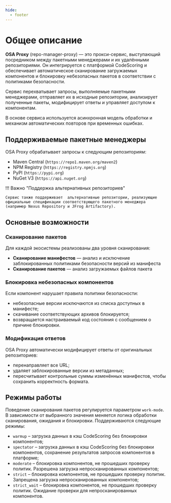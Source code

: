 ```yaml
---
hide:
  - footer
---
```


# Общее описание

**OSA Proxy** (repo-manager-proxy) — это прокси-сервис, выступающий посредником между пакетными менеджерами и их удалёнными репозиториями. Он интегрируется с платформой CodeScoring и обеспечивает автоматическое сканирование загружаемых компонентов и блокировку небезопасных пакетов в соответствии с политиками безопасности.

Сервис перехватывает запросы, выполняемые пакетными менеджерами, отправляет их в исходные репозитории, анализирует полученные пакеты, модифицирует ответы и управляет доступом к компонентам.

В основе сервиса используется асинхронная модель обработки и механизм автоматических повторов при временных ошибках.

## Поддерживаемые пакетные менеджеры

OSA Proxy обрабатывает запросы к следующим репозиториям:

- Maven Central (`https://repo1.maven.org/maven2`)
- NPM Registry (`https://registry.npmjs.org`)
- PyPI (`https://pypi.org`)
- NuGet V3 (`https://api.nuget.org`)

!!! Важно "Поддержка альтернативных репозиториев"

    Сервис также поддерживает  альтернативные репозитории, реализующие официальные спецификации соответствующего пакетного менеджера (например Nexus Repository и JFrog Artifactory).

## Основные возможности

### Сканирование пакетов

Для каждой экосистемы реализованы два уровня сканирования:

- **Сканирование манифестов** — анализ и исключение заблокированных политиками безопасности версий из манифеста
- **Сканирование пакетов** — анализ загружаемых файлов пакета

### Блокировка небезопасных компонентов

Если компонент нарушает правила политики безопасности:

- небезопасные версии исключаются из списка доступных в манифесте;
- скачивание соответствующих архивов блокируется;
- возвращается настраиваемый код состояния с сообщением о причине блокировки.

### Модификация ответов

OSA Proxy автоматически модифицирует ответы от оригинальных репозиториев:

- перенаправляет все URL;
- удаляет заблокированные версии из метаданных;
- пересчитывает контрольные суммы изменённых манифестов, чтобы сохранить корректность формата.

## Режимы работы

Поведение сканирования пакетов регулируется параметром `work-mode`. В зависимости от выбранного значения меняется логика обработки сканирования, ожидания и блокировки. Поддерживаются следующие режимы:

- `warmup` – загрузка данных в кэш CodeScoring без блокировки компонентов;
- `spectator` – загрузка данных в кэш CodeScoring без блокировки компонентов, сохранение результатов запросов компонентов в платформе;
- `moderate` – блокировка компонентов, не прошедших проверку политик. Разрешена загрузка непросканированных компонентов;
- `strict` – блокировка компонентов, не прошедших проверку политик. Запрещена загрузка непросканированных компонентов;
- `strict_wait` – блокировка компонентов, не прошедших проверку политик. Ожидание проверки для непросканированных компонентов.
